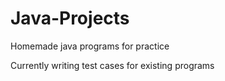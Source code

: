 # Java-Projects
Homemade java programs for practice

Currently writing test cases for existing programs

